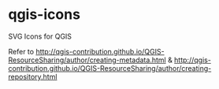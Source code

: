 # qgis-icons
SVG Icons for QGIS

Refer to http://qgis-contribution.github.io/QGIS-ResourceSharing/author/creating-metadata.html & http://qgis-contribution.github.io/QGIS-ResourceSharing/author/creating-repository.html